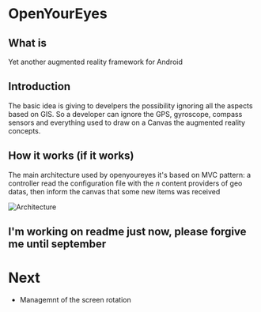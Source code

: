 OpenYourEyes
============


What is
-------
Yet another augmented reality framework for Android

Introduction
------------
The basic idea is giving to develpers the possibility ignoring all the aspects based on GIS. So a developer can ignore the GPS, gyroscope, compass sensors and everything used to draw on a Canvas the augmented reality concepts.

How it works (if it works)
--------------------------
The main architecture used by openyoureyes it's based on MVC pattern: a controller read the configuration file with the _n_ content providers of geo datas, then inform the canvas that some new items was received

![Architecture](./openyoureyes/arc.png "Architecture")

I'm working on readme just now, please forgive me until september
---------------------------------------------------------------


Next
====
* Managemnt of the screen rotation